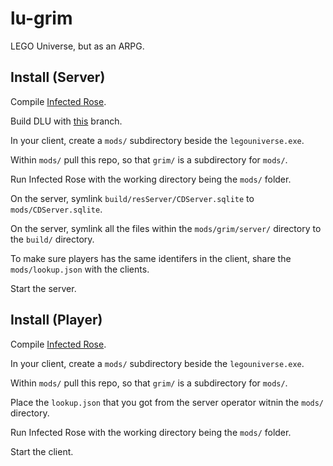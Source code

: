 # lu-grim
LEGO Universe, but as an ARPG.

## Install (Server)
Compile [Infected Rose](https://github.com/Wincent01/InfectedRose).

Build DLU with [this](https://github.com/DarkflameUniverse/DarkflameServer/tree/grim-lu) branch.

In your client, create a `mods/` subdirectory beside the `legouniverse.exe`.

Within `mods/` pull this repo, so that `grim/` is a subdirectory for `mods/`.

Run Infected Rose with the working directory being the `mods/` folder.

On the server, symlink `build/resServer/CDServer.sqlite` to `mods/CDServer.sqlite`.

On the server, symlink all the files within the `mods/grim/server/` directory to the `build/` directory.

To make sure players has the same identifers in the client, share the `mods/lookup.json` with the clients.

Start the server.

## Install (Player)
Compile [Infected Rose](https://github.com/Wincent01/InfectedRose).

In your client, create a `mods/` subdirectory beside the `legouniverse.exe`.

Within `mods/` pull this repo, so that `grim/` is a subdirectory for `mods/`.

Place the `lookup.json` that you got from the server operator witnin the `mods/` directory.

Run Infected Rose with the working directory being the `mods/` folder.

Start the client.
